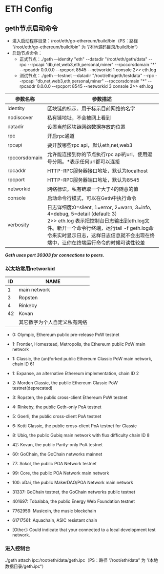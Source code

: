 # ETH Config

## geth节点启动命令

- 进入启动程序目录：/root/eth/go-ethereum/build/bin（PS：路径 “/root/eth/go-ethereum/build/bin” 为 ”/本地源码目录/build/bin“）
- 启动节点命令：
  - 正式节点：./geth --identity "eth" --datadir "/root/eth/geth/data"  --rpc --rpcapi "db,net,web3,eth,personal,miner" --rpccorsdomain "*"  --rpcaddr 0.0.0.0 --rpcport 8545 --networkid 1 console 2>> eth.log
  - 测试节点：./geth --testnet --datadir "/root/eth/geth/testdata"  --rpc --rpcapi "db,net,web3,eth,personal,miner" --rpccorsdomain "*"  --rpcaddr 0.0.0.0 --rpcport 8545 --networkid 3 console 2>> eth.log



| 参数名称      | 参数描述                                                     |
| ------------- | ------------------------------------------------------------ |
| identity      | 区块链的标示，用于标示目前网络的名字                         |
| nodiscover    | 私有链地址，不会被网上看到                                   |
| datadir       | 设置当前区块链网络数据存放的位置                             |
| rpc           | 开启rpc通道                                                  |
| rpcapi        | 要开放哪些rpc api，默认eth,net,web3                          |
| rpccorsdomain | 允许能连接到你的节点执行rpc api的url，使用逗号分隔。*表示任何url都可以连接 |
| rpcaddr       | HTTP-RPC服务器接口地址，默认为localhost                      |
| rpcport       | HTTP-RPC服务器端口地址，默认为8545                           |
| networkid     | 网络标识，私有链取一个大于4的随意的值                        |
| console       | 启动命令行模式，可以在Geth中执行命令                         |
| verbosity     | 日志详细度:0=silent, 1=error, 2=warn, 3=info, 4=debug, 5=detail (default: 3)<br/>2>> eth.log 表示把控制台日志输出到eth.log文件。新开一个命令行终端，运行tail -f geth.log命令来实时显示日志，这样日志信息就不会出现在终端中，让你在终端运行命令的时候可读性较差 |

***Geth uses port 30303 for connections to peers.***

### 以太坊常用networkid

| ID   | NAME                         |
| ---- | ---------------------------- |
| 1    | main network                 |
| 3    | Ropsten                      |
| 4    | Rinkeby                      |
| 42   | Kovan                        |
|      | 其它数字为个人自定义私有网络 |

- 0: Olympic, Ethereum public pre-release PoW testnet
- 1: Frontier, Homestead, Metropolis, the Ethereum public PoW main network
- 1: Classic, the (un)forked public Ethereum Classic PoW main network, chain ID 61
- 1: Expanse, an alternative Ethereum implementation, chain ID 2
- 2: Morden Classic, the public Ethereum Classic PoW testnet(deprecated)
- 3: Ropsten, the public cross-client Ethereum PoW testnet

- 4: Rinkeby, the public Geth-only PoA testnet
- 5: Goerli, the public cross-client PoA testnet
- 6: Kotti Classic, the public cross-client PoA testnet for Classic
- 8: Ubiq, the public Gubiq main network with flux difficulty chain ID 8
- 42: Kovan, the public Parity-only PoA testnet
- 60: GoChain, the GoChain networks mainnet
- 77: Sokol, the public POA Network testnet
- 99: Core, the public POA Network main network
- 100: xDai, the public MakerDAO/POA Network main network
- 31337: GoChain testnet, the GoChain networks public testnet
- 401697: Tobalaba, the public Energy Web Foundation testnet
- 7762959: Musicoin, the music blockchain
- 61717561: Aquachain, ASIC resistant chain
- [Other]: Could indicate that your connected to a local development test network.

### 进入控制台

./geth attach ipc:/root/eth/data/geth.ipc（PS：路径 “/root/eth/data” 为 ”/本地数据目录/geth.ipc“）
